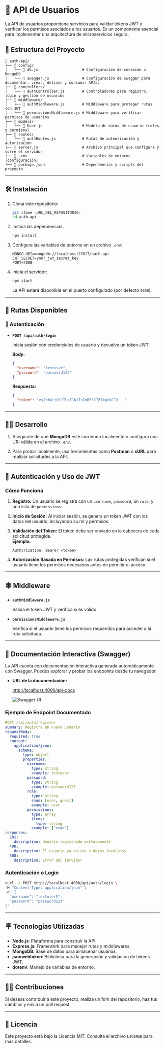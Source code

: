 # 🚀 API de Usuarios

La API de usuarios proporciona servicios para validar tokens JWT y verificar los permisos asociados a los usuarios. Es un componente esencial para implementar una arquitectura de microservicios segura.

## 📂 **Estructura del Proyecto**

```plaintext
📂 auth-api/
├── 📂 config/
│   └── 📄 db.js                    # Configuración de conexión a MongoDB
│   └── 📄 swagger.js               # Configuración de swagger para documentar, crear, definir y consumir APIs.
├── 📂 controllers/
│   └── 📄 authController.js        # Controladores para registro, login y gestión de usuarios
├── 📂 middleware/
│   ├── 📄 authMiddleware.js        # Middleware para proteger rutas con JWT
│   └── 📄 permissionsMiddleware.js # Middleware para verificar permisos de usuarios
├── 📂 models/
│   └── 📄 User.js                  # Modelo de datos de usuario (roles y permisos)
├── 📂 routes/
│   └── 📄 authRoutes.js            # Rutas de autenticación y autorización
├── 📄 server.js                    # Archivo principal que configura y corre el servidor
├── 📄 .env                         # Variables de entorno (configuración)
└── 📄 package.json                 # Dependencias y scripts del proyecto
```

---

## 🛠️ **Instalación**

1. Clona este repositorio:

   ```bash
   git clone <URL_DEL_REPOSITORIO>
   cd auth-api
   ```

2. Instala las dependencias:

   ```bash
   npm install
   ```

3. Configura las variables de entorno en un archivo `.env`:

   ```plaintext
   MONGO_URI=mongodb://localhost:27017/auth-api
   JWT_SECRET=your_jwt_secret_key
   PORT=4000
   ```

4. Inicia el servidor:

   ```bash
   npm start
   ```

   La API estará disponible en el puerto configurado (por defecto `4000`).

---

## 🔐 **Rutas Disponibles**

### 🔑 **Autenticación**

- **`POST /api/auth/login`**

  Inicia sesión con credenciales de usuario y devuelve un token JWT.

  **Body:**

  ```json
  {
    "username": "testuser",
    "password": "password123"
  }
  ```

  **Respuesta:**

  ```json
  {
    "token": "eyJhbGciOiJIUzI1NiIsInR5cCI6IkpXVCJ9..."
  }
  ```

---

## 👨‍💻 **Desarrollo**

1. Asegúrate de que **MongoDB** esté corriendo localmente o configura una URI válida en el archivo `.env`.

2. Para probar localmente, usa herramientas como **Postman** o **cURL** para realizar solicitudes a la API.

---

## 🔐 **Autenticación y Uso de JWT**

### **Cómo Funciona**

1. **Registro:** Un usuario se registra con un `username`, `password`, un `role`, y una lista de `permissions`.
2. **Inicio de Sesión:** Al iniciar sesión, se genera un token JWT con los datos del usuario, incluyendo su rol y permisos.
3. **Validación del Token:** El token debe ser enviado en la cabecera de cada solicitud protegida.  
   **Ejemplo:**

   ```plaintext
   Authorization: Bearer <token>
   ```

4. **Autorización Basada en Permisos:** Las rutas protegidas verifican si el usuario tiene los permisos necesarios antes de permitir el acceso.

---

## 🕸 **Middleware**

- **`authMiddleware.js`**

  Valida el token JWT y verifica si es válido.

- **`permissionsMiddleware.js`**

  Verifica si el usuario tiene los permisos requeridos para acceder a la ruta solicitada.

---


## 📖 **Documentación Interactiva (Swagger)**

La API cuenta con documentación interactiva generada automáticamente con Swagger. Puedes explorar y probar los endpoints desde tu navegador.

- **URL de la documentación:**

  [http://localhost:4000/api-docs](http://localhost:4000/api-docs)

  ![Swagger UI](https://user-images.githubusercontent.com/6740217/120899087-2b1e2a00-c5f7-11eb-8e2e-2e7e7e7e7e7e.png)

### Ejemplo de Endpoint Documentado

```yaml
POST /api/auth/register
summary: Registra un nuevo usuario
requestBody:
  required: true
  content:
    application/json:
      schema:
        type: object
        properties:
          username:
            type: string
            example: testuser
          password:
            type: string
            example: password123
          role:
            type: string
            enum: [user, guest]
            example: user
          permissions:
            type: array
            items:
              type: string
            example: ["read"]
responses:
  201:
    description: Usuario registrado exitosamente
  400:
    description: El usuario ya existe o datos inválidos
  500:
    description: Error del servidor
```

### **Autenticación o Login**

```bash
curl -X POST http://localhost:4000/api/auth/login \
-H "Content-Type: application/json" \
-d '{
  "username": "testuser5",
  "password": "password123"
}'
```

---

## 🪧 **Tecnologías Utilizadas**

- **Node.js**: Plataforma para construir la API.
- **Express.js**: Framework para manejar rutas y middlewares.
- **MongoDB**: Base de datos para almacenar usuarios.
- **jsonwebtoken**: Biblioteca para la generación y validación de tokens JWT.
- **dotenv**: Manejo de variables de entorno.

---

## 👨‍💻 **Contribuciones**

Si deseas contribuir a este proyecto, realiza un fork del repositorio, haz tus cambios y envía un pull request.

---

## 📜 **Licencia**

Este proyecto está bajo la Licencia MIT. Consulta el archivo `LICENSE` para más detalles.
